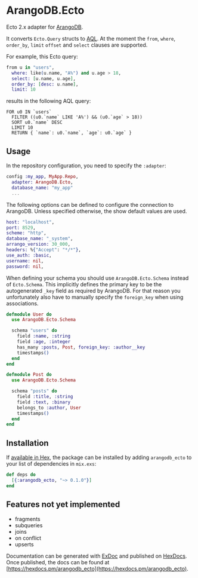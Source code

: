 # ArangoDB.Ecto 

Ecto 2.x adapter for [ArangoDB](https://www.arangodb.com/).

It converts `Ecto.Query` structs to [AQL](https://docs.arangodb.com/3.1/AQL).
At the moment the `from`, `where`, `order_by`, `limit`
`offset` and `select` clauses are supported.

For example, this Ecto query:
```elixir
from u in "users",
  where: like(u.name, "A%") and u.age > 18,
  select: [u.name, u.age],
  order_by: [desc: u.name],
  limit: 10
```
results in the following AQL query:
```
FOR u0 IN `users`
  FILTER ((u0.`name` LIKE 'A%') && (u0.`age` > 18))
  SORT u0.`name` DESC
  LIMIT 10
  RETURN { `name`: u0.`name`, `age`: u0.`age` }
```
      
## Usage

In the repository configuration, you need to specify the `:adapter`:

```elixir
config :my_app, MyApp.Repo,
  adapter: ArangoDB.Ecto,
  database_name: "my_app"
  ...
```
   
The following options can be defined to configure the connection to ArangoDB.
Unless specified otherwise, the show default values are used.
```elixir
host: "localhost",
port: 8529,
scheme: "http",
database_name: "_system",
arrango_version: 30_000,
headers: %{"Accept": "*/*"},
use_auth: :basic,
username: nil,
password: nil,
```

When defining your schema you should use `ArangoDB.Ecto.Schema` instead of `Ecto.Schema`.
This implicitly defines the primary key to be the autogenerated `_key` field as required 
by ArangoDB. For that reason you unfortunately also have to manually specify the `foreign_key`
when using associations.
```elixir
defmodule User do
  use ArangoDB.Ecto.Schema

  schema "users" do
    field :name, :string
    field :age, :integer
    has_many :posts, Post, foreign_key: :author__key
    timestamps()
  end
end

defmodule Post do
  use ArangoDB.Ecto.Schema

  schema "posts" do
    field :title, :string
    field :text, :binary
    belongs_to :author, User
    timestamps()
  end
end
```
## Installation

If [available in Hex](https://hex.pm/docs/publish), the package can be installed
by adding `arangodb_ecto` to your list of dependencies in `mix.exs`:

```elixir
def deps do
  [{:arangodb_ecto, "~> 0.1.0"}]
end
```

## Features not yet implemented
* fragments
* subqueries
* joins
* on conflict
* upserts

Documentation can be generated with [ExDoc](https://github.com/elixir-lang/ex_doc)
and published on [HexDocs](https://hexdocs.pm). Once published, the docs can
be found at [https://hexdocs.pm/arangodb_ecto](https://hexdocs.pm/arangodb_ecto).


